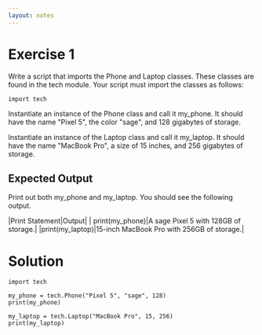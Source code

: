 ```yaml
---
layout: notes
---
```

# Exercise 1
Write a script that imports the Phone and Laptop classes. These classes are found in the tech module. Your script must import the classes as follows:

```
import tech
```

Instantiate an instance of the Phone class and call it my_phone. It should have the name "Pixel 5", the color "sage", and 128 gigabytes of storage.

Instantiate an instance of the Laptop class and call it my_laptop. It should have the name "MacBook Pro", a size of 15 inches, and 256 gigabytes of storage.

## Expected Output
Print out both my_phone and my_laptop. You should see the following output.

|Print Statement|Output|
| print(my_phone)|A sage Pixel 5 with 128GB of storage.|
|print(my_laptop)|15-inch MacBook Pro with 256GB of storage.|

# Solution

```
import tech

my_phone = tech.Phone("Pixel 5", "sage", 128)
print(my_phone)

my_laptop = tech.Laptop("MacBook Pro", 15, 256)
print(my_laptop)
```
